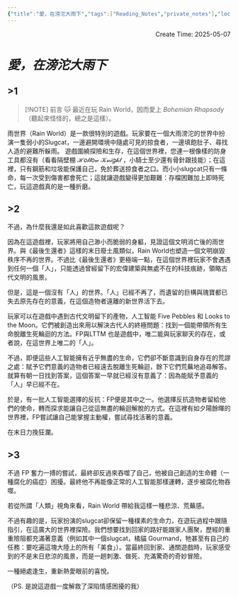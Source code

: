 ```yaml
---
{"title":"愛，在滂沱大雨下","tags":["Reading_Notes","private_notes"],"location":"🖥️mac-mini","type":["📝personal_notes"],"dg-publish":true,"permalink":"/私人筆記/愛，在滂沱大雨下/","dgPassFrontmatter":true,"created":"2025-05-07T16:22:10.223+08:00","updated":"2025-05-08T12:29:45.000+08:00"}
---
```



<div style="text-align: right">Create Time: 2025-05-07</div>


# *愛，在滂沱大雨下*



## >1

> [!NOTE] 前言
> 🐱 最近在玩 Rain World，因而愛上 *Bohemian Rhapsody*（聽起來怪怪的，總之是這樣）。


雨世界（Rain World）是一款很特別的遊戲。玩家要在一個大雨滂沱的世界中扮演一隻弱小的Slugcat，一邊避開環境中隨處可見的掠食者，一邊填飽肚子、尋找人造的避難所躲雨。
遊戲圍繞探險和生存，在這個世界裡，您連一根像樣的防身工具都沒有（看看隔壁棚 ℋ𝑜𝓁𝓁𝑜𝓌 𝒦𝓃𝒾𝑔𝒽𝓉 ，小騎士至少還有骨針跟技能）；在這裡，只有鋼筋和垃圾能保護自己，免於葬送掠食者之口。而小小slugcat只有一條命，每一次受到傷害都會死亡；這就讓遊戲變得更加艱難：存檔困難加上即時死亡，玩這遊戲真的是一種折磨。

## >2 

不過，為什麼我還是如此喜歡這款遊戲呢？

因為在這遊戲裡，玩家將用自己渺小而脆弱的身軀，見證這個文明消亡後的雨世界。與《最後生還者》這樣的末日廢土風類似，Rain World也塑造一個文明崩毀秩序不再的世界。不過比《最後生還者》更極端一點，在這個世界裡玩家不會遇遇到任何一個「人」，只能透過曾經留下的宏偉建築與無處不在的科技痕跡，領略古代文明的風景。

但是，這是一個沒有「人」的世界。「人」已經不再了，而遺留的巨構與瑰寶都已失去原先存在的意義，在這個造物者遠離的新世界活下去。

玩家可以在遊戲中遇到古代文明留下的產物，人工智能 Five Pebbles 和 Looks to the Moon。它們被創造出來用以解決古代人的終極問題：找到一個能帶領所有生命脫離生死輪迴的方法。FP與LTTM 也是遊戲中，唯二能與玩家聊天的存在，或者說，在這世界上唯二的「人」。

不過，即便這些人工智能擁有近乎無盡的生命，它們卻不斷意識到自身存在的荒謬之處：賦予它們意義的造物者已經遠去脫離生死輪迴，餘下它們荒蕪地追尋解答。就算有朝一日找到答案，這個答案一早就已經沒有意義了：因為能賦予意義的「人」早已經不在。

於是，有一批人工智能選擇的反抗：FP便是其中之一。他選擇反抗造物者留給他們的使命，轉而探求能讓自己從這無盡的輪迴解脫的方式。在這裡有如夕陽餘暉的世界裡，FP嘗試讓自己能掌握主動權，嘗試尋找活著的意義。

在末日力挽狂瀾。

## >3


不過 FP 奮力一搏的嘗試，最終卻反過來吞噬了自己，他被自己創造的生命體（一種腐化的癌症）困擾。最終他不再能像正常的人工智能那樣運轉，逐步被腐化物吞噬。

若從所謂「人類」視角來看，Rain World 帶給我這樣一種悲涼、荒蕪感。

不過有趣的是，玩家扮演的slugcat卻保留一種樸素的生命力，在遊玩過程中跟隨指引，在這廣大的世界裡探險。我們想要找到回家的路好能跟家人團聚，歷經的重重險阻都充滿著意義（例如其中一個slugcat，橘貓 Gourmand，牠甚至有自己的任務：要吃遍這塊大陸上的所有「美食」）。當最終回到家、通關遊戲時，玩家感受到的不是末日悲涼的風景，而是一趟刺激、做死、充滿驚奇的奇妙冒險。

一種絕處逢生，重新熱愛眼前的喜悅。

（PS. 是說這遊戲一度解救了深陷情感困擾的我）